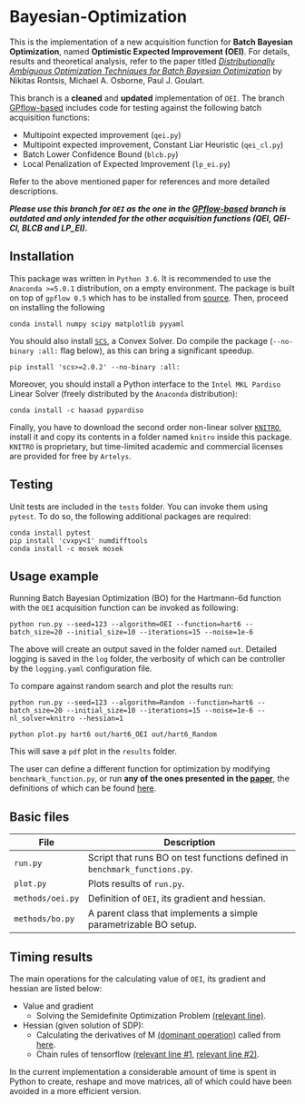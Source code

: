 # Bayesian-Optimization
This is the implementation of a new acquisition function for **Batch Bayesian Optimization**, named **Optimistic Expected Improvement (OEI)**. For details, results and theoretical analysis, refer to the paper titled [*Distributionally Ambiguous Optimization Techniques for Batch Bayesian Optimization*](https://arxiv.org/abs/1707.04191) by Nikitas Rontsis, Michael A.  Osborne, Paul J. Goulart.

This branch is a **cleaned** and **updated** implementation of `OEI`. The branch  [GPflow-based](https://github.com/oxfordcontrol/Bayesian-Optimization/tree/GPflow-based) includes code for testing against the following batch acquisition functions:
* Multipoint expected improvement (`qei.py`)
* Multipoint expected improvement, Constant Liar Heuristic (`qei_cl.py`)
* Batch Lower Confidence Bound (`blcb.py`)
* Local Penalization of Expected Improvement (`lp_ei.py`)

Refer to the above mentioned paper for references and more detailed descriptions.

***Please use this branch for `OEI` as the one in the [GPflow-based](https://github.com/oxfordcontrol/Bayesian-Optimization/tree/GPflow-based) branch is outdated and only intended for the other acquisition functions (QEI, QEI-Cl, BLCB and LP_EI).***

## Installation
This package was written in `Python 3.6`. It is recommended to use the `Anaconda >=5.0.1` distribution, on a empty environment. The package is built on top of `gpflow 0.5` which has to be installed from [source]( https://github.com/GPflow/GPflow/releases/tag/0.5.0).
Then, proceed on installing the following
```
conda install numpy scipy matplotlib pyyaml
```
You should also install [`SCS`](https://github.com/cvxgrp/scs), a Convex Solver. Do compile the package (`--no-binary :all:` flag below), as this can bring a significant speedup.
```
pip install 'scs>=2.0.2' --no-binary :all:
```
Moreover, you should install a Python interface to the `Intel MKL Pardiso` Linear Solver (freely distributed by the `Anaconda` distribution):
```
conda install -c haasad pypardiso
```
Finally, you have to download the second order non-linear solver [`KNITRO`](https://www.artelys.com/en/optimization-tools/knitro), install it and copy its contents in a folder named `knitro` inside this package. `KNITRO` is proprietary, but time-limited academic and commercial licenses are provided for free by `Artelys`.

## Testing
Unit tests are included in the `tests` folder. You can invoke them using `pytest`. To do so, the following additional packages are required:
```
conda install pytest
pip install 'cvxpy<1' numdifftools
conda install -c mosek mosek
```

## Usage example
Running Batch Bayesian Optimization (BO) for the Hartmann-6d function with the `OEI` acquisition function can be invoked as following:
```
python run.py --seed=123 --algorithm=OEI --function=hart6 --batch_size=20 --initial_size=10 --iterations=15 --noise=1e-6
```
The above will create an output saved in the folder named `out`. Detailed logging is saved in the `log` folder, the verbosity of which can be controller by the `logging.yaml` configuration file.

To compare against random search and plot the results run:
```
python run.py --seed=123 --algorithm=Random --function=hart6 --batch_size=20 --initial_size=10 --iterations=15 --noise=1e-6 --nl_solver=knitro --hessian=1

python plot.py hart6 out/hart6_OEI out/hart6_Random 
```
This will save a `pdf` plot in the `results` folder.

The user can define a different function for optimization by modifying `benchmark_function.py`, or run **any of the ones presented in the [paper](https://arxiv.org/abs/1707.04191)**, the definitions of which can be found [here](https://github.com/oxfordcontrol/Bayesian-Optimization/blob/GPflow-based/test_functions/benchmark_functions.py).

## Basic files

|  File            | Description                                                      |
|----------------|-----------------------------------------------------------------|
| `run.py`         | Script that runs BO on test functions defined in `benchmark_functions.py`.               |
| `plot.py`        | Plots results of `run.py`.                                       |
| `methods/oei.py` | Definition of `OEI`, its gradient and hessian.                   |
| `methods/bo.py`  | A parent class that implements a simple parametrizable BO setup. |

## Timing results
The main operations for the calculating value of `OEI`, its gradient and hessian are listed below:
* Value and gradient
    * Solving the Semidefinite Optimization Problem [(relevant line)](https://github.com/oxfordcontrol/Bayesian-Optimization/blob/master/methods/sdp.py#L49-L50).
* Hessian (given solution of SDP): 
    * Calculating the derivatives of M [(dominant operation)](https://github.com/oxfordcontrol/Bayesian-Optimization/blob/master/methods/sdp.py#L177) called from [here](https://github.com/oxfordcontrol/Bayesian-Optimization/blob/master/methods/oei.py#L61).
    * Chain rules of tensorflow [(relevant line #1](https://github.com/oxfordcontrol/Bayesian-Optimization/blob/master/methods/oei.py#L60), [relevant line #2)](https://github.com/oxfordcontrol/Bayesian-Optimization/blob/master/methods/oei.py#L64).

In the current implementation a considerable amount of time is spent in Python to create, reshape and move matrices, all of which could have been avoided in a more efficient version.
